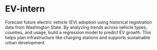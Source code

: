 # EV-intern
Forecast future electric vehicle (EV) adoption using historical registration data from Washington State. By analyzing trends across vehicle types, counties, and usage, build a regression model to predict EV growth. This helps plan infrastructure like charging stations and supports sustainable urban development.

